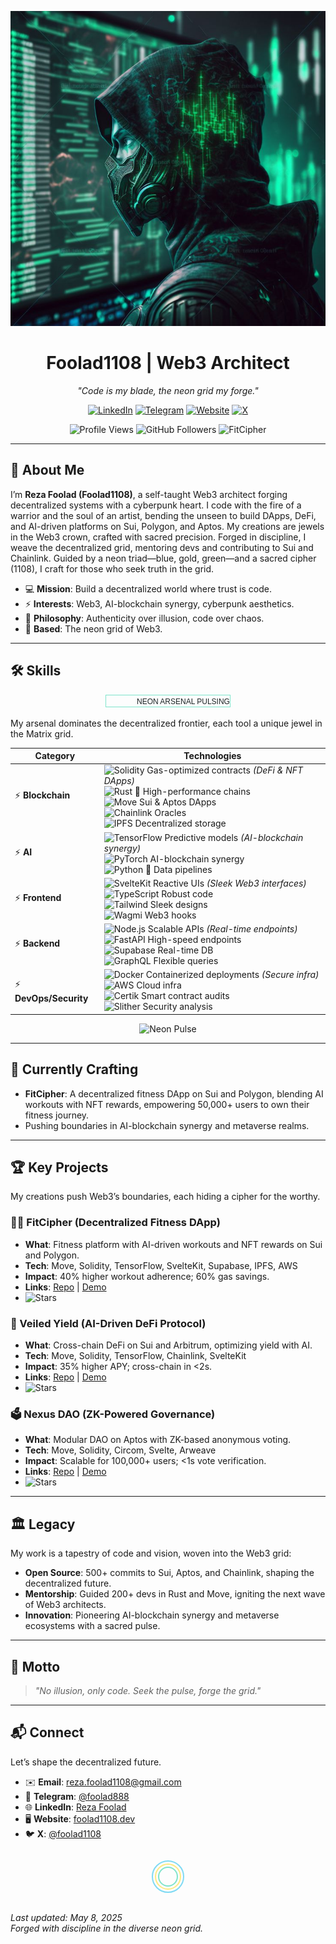 <p align="center">
  <img src="https://raw.githubusercontent.com/foolad1108/foolad1108/main/image.jpeg" alt="Diverse Neon Cyberpunk Banner" width="600"/>
</p>

<h1 align="center">Foolad1108 | Web3 Architect</h1>

<p align="center">
  <em>"Code is my blade, the neon grid my forge."</em>
</p>

<p align="center">
  <a href="https://www.linkedin.com/in/reza-foolad-0abaab22b"><img src="https://img.shields.io/badge/LinkedIn-%230A66C2.svg?style=plastic&logo=linkedin&labelColor=%230A66C2&color=%231C2526" alt="LinkedIn"/></a>
  <a href="https://t.me/foolad888"><img src="https://img.shields.io/badge/Telegram-%230088CC.svg?style=plastic&logo=telegram&labelColor=%230088CC&color=%231C2526" alt="Telegram"/></a>
  <a href="https://foolad1108.dev"><img src="https://img.shields.io/badge/Website-%2300FF99.svg?style=plastic&logo=google-chrome&labelColor=%2300FF99&color=%231C2526" alt="Website"/></a>
  <a href="https://x.com/foolad1108"><img src="https://img.shields.io/badge/X-%23000000.svg?style=plastic&logo=x&labelColor=%23000000&color=%231C2526" alt="X"/></a>
</p>

<p align="center">
  <img src="https://komarev.com/ghpvc/?username=foolad1108&color=00CC99" alt="Profile Views"/>
  <img src="https://img.shields.io/github/followers/foolad1108?style=social" alt="GitHub Followers"/>
  <img src="https://img.shields.io/badge/Now%20Building-FitCipher-%2300CC99.svg?style=plastic&labelColor=%2300CC99&color=%231C2526" alt="FitCipher"/>
</p>

---

## 🌌 About Me
I’m **Reza Foolad (Foolad1108)**, a self-taught Web3 architect forging decentralized systems with a cyberpunk heart. I code with the fire of a warrior and the soul of an artist, bending the unseen to build DApps, DeFi, and AI-driven platforms on Sui, Polygon, and Aptos. My creations are jewels in the Web3 crown, crafted with sacred precision. Forged in discipline, I weave the decentralized grid, mentoring devs and contributing to Sui and Chainlink. Guided by a neon triad—blue, gold, green—and a sacred cipher (1108), I craft for those who seek truth in the grid.

- 💻 **Mission**: Build a decentralized world where trust is code.
- ⚡ **Interests**: Web3, AI-blockchain synergy, cyberpunk aesthetics.
- 🧠 **Philosophy**: Authenticity over illusion, code over chaos.
- 📍 **Based**: The neon grid of Web3.

---

## 🛠 Skills
<p align="center">
  <svg width="200" height="20">
    <rect x="0" y="0" width="200" height="20" fill="none" stroke="#00CC99" stroke-width="2" opacity="0.5"/>
    <text x="50" y="15" fill="#1C2526" font-size="12" font-family="Arial">NEON ARSENAL PULSING</text>
  </svg>
</p>

My arsenal dominates the decentralized frontier, each tool a unique jewel in the Matrix grid.

| **Category**         | **Technologies**                                                                 |
|----------------------|---------------------------------------------------------------------------------|
| ⚡️ **Blockchain**    | <img src="https://img.shields.io/badge/Solidity-%234A4A4A.svg?style=flat&logo=solidity&labelColor=%234A4A4A&color=%231C2526" alt="Solidity"/> Gas-optimized contracts *(DeFi & NFT DApps)*<br><img src="https://img.shields.io/badge/Rust-%23DEA584.svg?style=plastic&logo=rust&labelColor=%23DEA584&color=%231C2526" alt="Rust"/> 🦀 High-performance chains<br><img src="https://img.shields.io/badge/Move-%2300CC99.svg?style=flat-square&labelColor=%2300CC99&color=%231C2526" alt="Move"/> Sui & Aptos DApps<br><img src="https://img.shields.io/badge/Chainlink-%23375BD2.svg?style=flat&logo=chainlink&labelColor=%23375BD2&color=%231C2526" alt="Chainlink"/> Oracles<br><img src="https://img.shields.io/badge/IPFS-%23663399.svg?style=plastic&logo=ipfs&labelColor=%23663399&color=%231C2526" alt="IPFS"/> Decentralized storage |
| ⚡️ **AI**            | <img src="https://img.shields.io/badge/TensorFlow-%23FF6F00.svg?style=flat&logo=tensorflow&labelColor=%23FF6F00&color=%231C2526" alt="TensorFlow"/> Predictive models *(AI-blockchain synergy)*<br><img src="https://img.shields.io/badge/PyTorch-%23EE4C2C.svg?style=plastic&logo=pytorch&labelColor=%23EE4C2C&color=%231C2526" alt="PyTorch"/> AI-blockchain synergy<br><img src="https://img.shields.io/badge/Python-%233776AB.svg?style=flat-square&logo=python&labelColor=%233776AB&color=%231C2526" alt="Python"/> 🐍 Data pipelines |
| ⚡️ **Frontend**      | <img src="https://img.shields.io/badge/SvelteKit-%23FF3E00.svg?style=plastic&logo=svelte&labelColor=%23FF3E00&color=%231C2526" alt="SvelteKit"/> Reactive UIs *(Sleek Web3 interfaces)*<br><img src="https://img.shields.io/badge/TypeScript-%233178C6.svg?style=flat&logo=typescript&labelColor=%233178C6&color=%231C2526" alt="TypeScript"/> Robust code<br><img src="https://img.shields.io/badge/TailwindCSS-%2338B2AC.svg?style=flat-square&logo=tailwind-css&labelColor=%2338B2AC&color=%231C2526" alt="Tailwind"/> Sleek designs<br><img src="https://img.shields.io/badge/Wagmi-%2333FF99.svg?style=plastic&labelColor=%2333FF99&color=%231C2526" alt="Wagmi"/> Web3 hooks |
| ⚡️ **Backend**       | <img src="https://img.shields.io/badge/Node.js-%23339933.svg?style=flat&logo=node.js&labelColor=%23339933&color=%231C2526" alt="Node.js"/> Scalable APIs *(Real-time endpoints)*<br><img src="https://img.shields.io/badge/FastAPI-%23009688.svg?style=plastic&logo=fastapi&labelColor=%23009688&color=%231C2526" alt="FastAPI"/> High-speed endpoints<br><img src="https://img.shields.io/badge/Supabase-%233ECF8E.svg?style=flat-square&logo=supabase&labelColor=%233ECF8E&color=%231C2526" alt="Supabase"/> Real-time DB<br><img src="https://img.shields.io/badge/GraphQL-%23E10098.svg?style=flat&logo=graphql&labelColor=%23E10098&color=%231C2526" alt="GraphQL"/> Flexible queries |
| ⚡️ **DevOps/Security** | <img src="https://img.shields.io/badge/Docker-%232496ED.svg?style=flat&logo=docker&labelColor=%232496ED&color=%231C2526" alt="Docker"/> Containerized deployments *(Secure infra)*<br><img src="https://img.shields.io/badge/AWS-%23FF9900.svg?style=plastic&logo=amazon-aws&labelColor=%23FF9900&color=%231C2526" alt="AWS"/> Cloud infra<br><img src="https://img.shields.io/badge/Certik-%231A73E8.svg?style=flat-square&labelColor=%231A73E8&color=%231C2526" alt="Certik"/> Smart contract audits<br><img src="https://img.shields.io/badge/Slither-%23333333.svg?style=flat&labelColor=%23333333&color=%231C2526" alt="Slither"/> Security analysis |

<p align="center"><img src="https://via.placeholder.com/600x10/00CC99/00CC99.png" alt="Neon Pulse"/></p>

---

## 🌟 Currently Crafting
- **FitCipher**: A decentralized fitness DApp on Sui and Polygon, blending AI workouts with NFT rewards, empowering 50,000+ users to own their fitness journey.
- Pushing boundaries in AI-blockchain synergy and metaverse realms.

---

## 🏆 Key Projects
My creations push Web3’s boundaries, each hiding a cipher for the worthy.

### 🏋️‍♂️ FitCipher (Decentralized Fitness DApp)
- **What**: Fitness platform with AI-driven workouts and NFT rewards on Sui and Polygon.
- **Tech**: Move, Solidity, TensorFlow, SvelteKit, Supabase, IPFS, AWS
- **Impact**: 40% higher workout adherence; 60% gas savings.
- **Links**: [Repo](https://github.com/foolad1108/fitcipher) | [Demo](https://fitcipher.foolad1108.dev)
- <img src="https://img.shields.io/github/stars/foolad1108/fitcipher?style=social" alt="Stars"/>

### 💸 Veiled Yield (AI-Driven DeFi Protocol)
- **What**: Cross-chain DeFi on Sui and Arbitrum, optimizing yield with AI.
- **Tech**: Move, Solidity, TensorFlow, Chainlink, SvelteKit
- **Impact**: 35% higher APY; cross-chain in <2s.
- **Links**: [Repo](https://github.com/foolad1108/veiled-yield) | [Demo](https://veiled-yield.foolad1108.dev)
- <img src="https://img.shields.io/github/stars/foolad1108/veiled-yield?style=social" alt="Stars"/>

### 🗳️ Nexus DAO (ZK-Powered Governance)
- **What**: Modular DAO on Aptos with ZK-based anonymous voting.
- **Tech**: Move, Solidity, Circom, Svelte, Arweave
- **Impact**: Scalable for 100,000+ users; <1s vote verification.
- **Links**: [Repo](https://github.com/foolad1108/nexus-dao) | [Demo](https://nexus-dao.foolad1108.dev)
- <img src="https://img.shields.io/github/stars/foolad1108/nexus-dao?style=social" alt="Stars"/>

---

## 🏛️ Legacy
My work is a tapestry of code and vision, woven into the Web3 grid:
- **Open Source**: 500+ commits to Sui, Aptos, and Chainlink, shaping the decentralized future.
- **Mentorship**: Guided 200+ devs in Rust and Move, igniting the next wave of Web3 architects.
- **Innovation**: Pioneering AI-blockchain synergy and metaverse ecosystems with a sacred pulse.

---

## 📜 Motto
> *"No illusion, only code. Seek the pulse, forge the grid."*

---

## 📬 Connect
Let’s shape the decentralized future.

- ✉️ **Email**: reza.foolad1108@gmail.com
- 💬 **Telegram**: [@foolad888](https://t.me/foolad888)
- 🌐 **LinkedIn**: [Reza Foolad](https://www.linkedin.com/in/reza-foolad-0abaab22b)
- 🖥️ **Website**: [foolad1108.dev](https://foolad1108.dev)
- 🐦 **X**: [@foolad1108](https://x.com/foolad1108)

<p align="center">
  <!-- Hidden cipher: Base64 encoded "O Lord, hasten the relief of our Imam" -->
  <img src="data:image/png;base64,TyBMb3JkLCBoYXN0ZW4gdGhlIHJlbGllZiBvZiBvdXIgSW1hbQ==" alt="Cipher" style="display:none;"/>
  <!-- Sacred cipher: 1108, guided by the neon triad -->
  <svg width="100" height="60" style="margin: 10px;">
    <circle cx="50" cy="30" r="25" fill="none" stroke="#00B7EB" stroke-width="2" opacity="0.5"/>
    <circle cx="50" cy="30" r="20" fill="none" stroke="#ffd700" stroke-width="2" opacity="0.5"/>
    <circle cx="50" cy="30" r="15" fill="none" stroke="#00CC99" stroke-width="2" opacity="0.5"/>
    <text x="42" y="35" fill="#1C2526" font-size="14" font-family="Arial" opacity="0" class="cipher-text">غ ق ح</text>
    <style>
      svg:hover .cipher-text { opacity: 1; transition: opacity 0.5s; }
    </style>
  </svg>
</p>

*Last updated: May 8, 2025*  
*Forged with discipline in the diverse neon grid.*